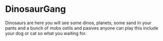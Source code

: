 # DinosaurGang


Dinosaurs are here you will see some dinos, planets, some sand in your pants and a bunch of mobs ostils and pasives anyone can play this include your dog or cat so what you waiting for.
